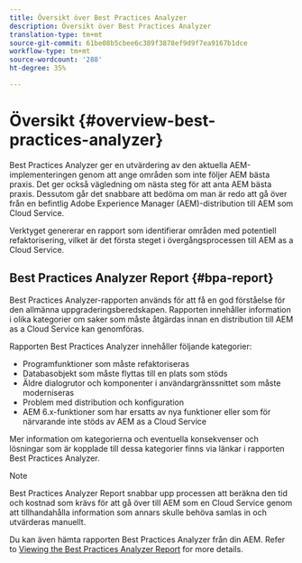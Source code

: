 ```yaml
---
title: Översikt över Best Practices Analyzer
description: Översikt över Best Practices Analyzer
translation-type: tm+mt
source-git-commit: 61be08b5cbee6c389f3878ef9d9f7ea9167b1dce
workflow-type: tm+mt
source-wordcount: '288'
ht-degree: 35%

---
```



# Översikt {#overview-best-practices-analyzer}

Best Practices Analyzer ger en utvärdering av den aktuella AEM-implementeringen genom att ange områden som inte följer AEM bästa praxis. Det ger också vägledning om nästa steg för att anta AEM bästa praxis. Dessutom går det snabbare att bedöma om man är redo att gå över från en befintlig Adobe Experience Manager (AEM)-distribution till AEM som Cloud Service.

Verktyget genererar en rapport som identifierar områden med potentiell refaktorisering, vilket är det första steget i övergångsprocessen till AEM as a Cloud Service.

## Best Practices Analyzer Report {#bpa-report}

Best Practices Analyzer-rapporten används för att få en god förståelse för den allmänna uppgraderingsberedskapen. Rapporten innehåller information i olika kategorier om saker som måste åtgärdas innan en distribution till AEM as a Cloud Service kan genomföras.

Rapporten Best Practices Analyzer innehåller följande kategorier:

* Programfunktioner som måste refaktoriseras
* Databasobjekt som måste flyttas till en plats som stöds
* Äldre dialogrutor och komponenter i användargränssnittet som måste moderniseras
* Problem med distribution och konfiguration
* AEM 6.x-funktioner som har ersatts av nya funktioner eller som för närvarande inte stöds av AEM as a Cloud Service

Mer information om kategorierna och eventuella konsekvenser och lösningar som är kopplade till dessa kategorier finns via länkar i rapporten Best Practices Analyzer.

>[!NOTE]
>Best Practices Analyzer Report snabbar upp processen att beräkna den tid och kostnad som krävs för att gå över till AEM som en Cloud Service genom att tillhandahålla information som annars skulle behöva samlas in och utvärderas manuellt.

Du kan även hämta rapporten Best Practices Analyzer från din AEM. Refer to [Viewing the Best Practices Analyzer Report](/help/move-to-cloud-service/cloud-readiness-analyzer/using-cloud-readiness-analyzer.md#viewing-report) for more details.
